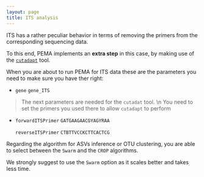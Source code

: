 ```yaml
---
layout: page
title: ITS analysis
---
```




ITS has a rather peculiar behavior in terms of removing the primers from the corresponding sequencing data.

To this end, PEMA implements an **extra step** in this case, by making use of the [`cutadapt`](https://cutadapt.readthedocs.io/en/stable/) tool. 


When you are about to run PEMA for ITS data these are the parameters you need to make sure you have ther right: 

* `gene`	   `gene_ITS`

> The next parameters are needed for the `cutadat` tool. \n You need to set the primers you used there to allow `cutadapt` to perform

* `forwardITSPrimer`	   `GATGAAGAACGYAGYRAA` 


  `reverseITSPrimer`	   `CTBTTVCCKCTTCACTCG`
 

Regarding the algorithm for ASVs inference or OTU clustering, 
you are able to select between the `Swarm` and the `CROP` algorithms.

We strongly suggest to use the `Swarm` option as it scales better and takes less time. 






